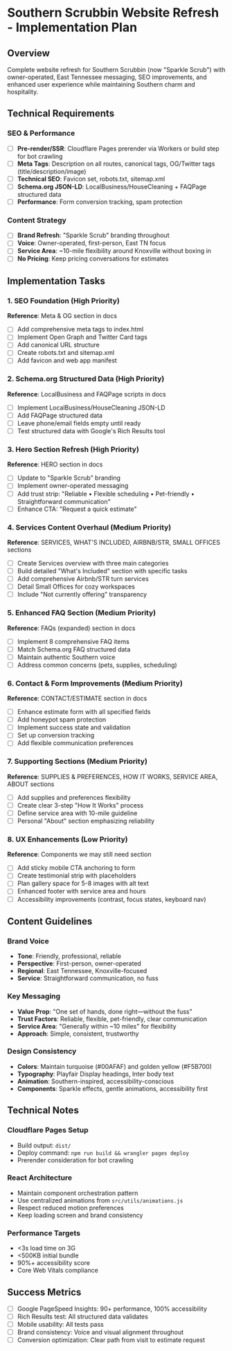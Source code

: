 # Southern Scrubbin Website Refresh - Implementation Plan

## Overview
Complete website refresh for Southern Scrubbin (now "Sparkle Scrub") with owner-operated, East Tennessee messaging, SEO improvements, and enhanced user experience while maintaining Southern charm and hospitality.

## Technical Requirements

### SEO & Performance
- [ ] **Pre-render/SSR**: Cloudflare Pages prerender via Workers or build step for bot crawling
- [ ] **Meta Tags**: Description on all routes, canonical tags, OG/Twitter tags (title/description/image)
- [ ] **Technical SEO**: Favicon set, robots.txt, sitemap.xml
- [ ] **Schema.org JSON-LD**: LocalBusiness/HouseCleaning + FAQPage structured data
- [ ] **Performance**: Form conversion tracking, spam protection

### Content Strategy
- [ ] **Brand Refresh**: "Sparkle Scrub" branding throughout
- [ ] **Voice**: Owner-operated, first-person, East TN focus
- [ ] **Service Area**: ~10-mile flexibility around Knoxville without boxing in
- [ ] **No Pricing**: Keep pricing conversations for estimates

## Implementation Tasks

### 1. SEO Foundation (High Priority)
**Reference**: Meta & OG section in docs
- [ ] Add comprehensive meta tags to index.html
- [ ] Implement Open Graph and Twitter Card tags  
- [ ] Add canonical URL structure
- [ ] Create robots.txt and sitemap.xml
- [ ] Add favicon and web app manifest

### 2. Schema.org Structured Data (High Priority)
**Reference**: LocalBusiness and FAQPage scripts in docs
- [ ] Implement LocalBusiness/HouseCleaning JSON-LD
- [ ] Add FAQPage structured data
- [ ] Leave phone/email fields empty until ready
- [ ] Test structured data with Google's Rich Results tool

### 3. Hero Section Refresh (High Priority)
**Reference**: HERO section in docs
- [ ] Update to "Sparkle Scrub" branding
- [ ] Implement owner-operated messaging
- [ ] Add trust strip: "Reliable • Flexible scheduling • Pet-friendly • Straightforward communication"
- [ ] Enhance CTA: "Request a quick estimate"

### 4. Services Content Overhaul (Medium Priority)
**Reference**: SERVICES, WHAT'S INCLUDED, AIRBNB/STR, SMALL OFFICES sections
- [ ] Create Services overview with three main categories
- [ ] Build detailed "What's Included" section with specific tasks
- [ ] Add comprehensive Airbnb/STR turn services
- [ ] Detail Small Offices for cozy workspaces
- [ ] Include "Not currently offering" transparency

### 5. Enhanced FAQ Section (Medium Priority)
**Reference**: FAQs (expanded) section in docs
- [ ] Implement 8 comprehensive FAQ items
- [ ] Match Schema.org FAQ structured data
- [ ] Maintain authentic Southern voice
- [ ] Address common concerns (pets, supplies, scheduling)

### 6. Contact & Form Improvements (Medium Priority)
**Reference**: CONTACT/ESTIMATE section in docs
- [ ] Enhance estimate form with all specified fields
- [ ] Add honeypot spam protection
- [ ] Implement success state and validation
- [ ] Set up conversion tracking
- [ ] Add flexible communication preferences

### 7. Supporting Sections (Medium Priority)
**Reference**: SUPPLIES & PREFERENCES, HOW IT WORKS, SERVICE AREA, ABOUT sections
- [ ] Add supplies and preferences flexibility
- [ ] Create clear 3-step "How It Works" process
- [ ] Define service area with 10-mile guideline
- [ ] Personal "About" section emphasizing reliability

### 8. UX Enhancements (Low Priority)
**Reference**: Components we may still need section
- [ ] Add sticky mobile CTA anchoring to form
- [ ] Create testimonial strip with placeholders
- [ ] Plan gallery space for 5-8 images with alt text
- [ ] Enhanced footer with service area and hours
- [ ] Accessibility improvements (contrast, focus states, keyboard nav)

## Content Guidelines

### Brand Voice
- **Tone**: Friendly, professional, reliable
- **Perspective**: First-person, owner-operated
- **Regional**: East Tennessee, Knoxville-focused
- **Service**: Straightforward communication, no fuss

### Key Messaging
- **Value Prop**: "One set of hands, done right—without the fuss"
- **Trust Factors**: Reliable, flexible, pet-friendly, clear communication
- **Service Area**: "Generally within ~10 miles" for flexibility
- **Approach**: Simple, consistent, trustworthy

### Design Consistency
- **Colors**: Maintain turquoise (#00AFAF) and golden yellow (#F5B700)
- **Typography**: Playfair Display headings, Inter body text
- **Animation**: Southern-inspired, accessibility-conscious
- **Components**: Sparkle effects, gentle animations, accessibility first

## Technical Notes

### Cloudflare Pages Setup
- Build output: `dist/`
- Deploy command: `npm run build && wrangler pages deploy`
- Prerender consideration for bot crawling

### React Architecture
- Maintain component orchestration pattern
- Use centralized animations from `src/utils/animations.js`
- Respect reduced motion preferences
- Keep loading screen and brand consistency

### Performance Targets
- <3s load time on 3G
- <500KB initial bundle
- 90%+ accessibility score
- Core Web Vitals compliance

## Success Metrics
- [ ] Google PageSpeed Insights: 90+ performance, 100% accessibility
- [ ] Rich Results test: All structured data validates
- [ ] Mobile usability: All tests pass
- [ ] Brand consistency: Voice and visual alignment throughout
- [ ] Conversion optimization: Clear path from visit to estimate request